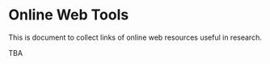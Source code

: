 
# Online Web Tools
This is document to collect links of online web resources useful in research.

TBA

